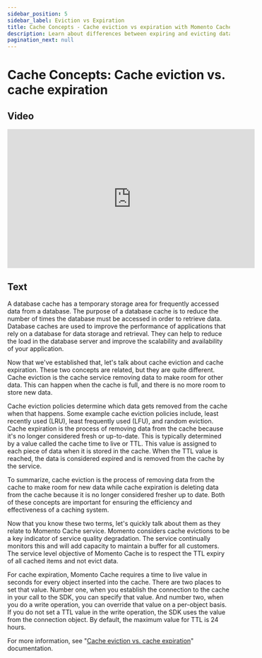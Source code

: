 ```yaml
---
sidebar_position: 5
sidebar_label: Eviction vs Expiration
title: Cache Concepts - Cache eviction vs expiration with Momento Cache
description: Learn about differences between expiring and evicting data from a cache and how these terms relate to Momento Cache
pagination_next: null
---
```


# Cache Concepts: Cache eviction vs. cache expiration

## Video

<iframe width="560" height="315" src="https://www.youtube.com/embed/76qpwvn262g" title="YouTube video player" frameborder="0" allow="accelerometer; autoplay; clipboard-write; encrypted-media; gyroscope; picture-in-picture; web-share" allowfullscreen></iframe>

## Text

A database cache has a temporary storage area for frequently accessed data from a database. The purpose of a database cache is to reduce the number of times the database must be accessed in order to retrieve data. Database caches are used to improve the performance of applications that rely on a database for data storage and retrieval. They can help to reduce the load in the database server and improve the scalability and availability of your application.

Now that we've established that, let's talk about cache eviction and cache expiration. These two concepts are related, but they are quite different. Cache eviction is the cache service removing data to make room for other data. This can happen when the cache is full, and there is no more room to store new data.

Cache eviction policies determine which data gets removed from the cache when that happens. Some example cache eviction policies include, least recently used (LRU), least frequently used (LFU), and random eviction. Cache expiration is the process of removing data from the cache because it's no longer considered fresh or up-to-date. This is typically determined by a value called the cache time to live or TTL. This value is assigned to each piece of data when it is stored in the cache. When the TTL value is reached, the data is considered expired and is removed from the cache by the service.

To summarize, cache eviction is the process of removing data from the cache to make room for new data while cache expiration is deleting data from the cache because it is no longer considered fresher up to date. Both of these concepts are important for ensuring the efficiency and effectiveness of a caching system.

Now that you know these two terms, let's quickly talk about them as they relate to Momento Cache service. Momento considers cache evictions to be a key indicator of service quality degradation. The service continually monitors this and will add capacity to maintain a buffer for all customers. The service level objective of Momento Cache is to respect the TTL expiry of all cached items and not evict data.

For cache expiration, Momento Cache requires a time to live value in seconds for every object inserted into the cache. There are two places to set that value. Number one, when you establish the connection to the cache in your call to the SDK, you can specify that value. And number two, when you do a write operation, you can override that value on a per-object basis. If you do not set a TTL value in the write operation, the SDK uses the value from the connection object. By default, the maximum value for TTL is 24 hours.

For more information, see "[Cache eviction vs. cache expiration](/learn/how-it-works/cache-eviction-vs-expiration)" documentation.
